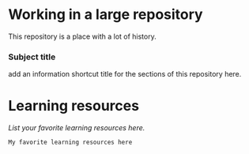 # Working in a large repository


This repository is a place with a lot of history.




### Subject title
add an information shortcut title for the sections of this repository here.


# Learning resources

_List your favorite learning resources here._

    My favorite learning resources here
 
